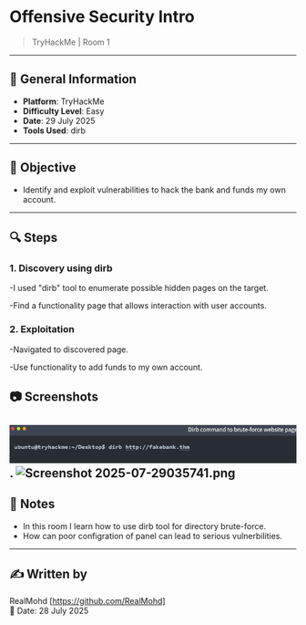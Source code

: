 # ️Offensive Security Intro
>TryHackMe | Room 1

---

## 📌 General Information
- **Platform**: TryHackMe
- **Difficulty Level**: Easy
- **Date**: 29 July 2025
- **Tools Used**: dirb

---

## 🧠 Objective
- Identify and exploit vulnerabilities to hack the bank and funds my own account.

---

## 🔍 Steps

### 1. **Discovery using dirb**
-I used "dirb" tool to enumerate possible hidden pages on the target.

-Find a functionality page that allows interaction with user accounts.
### 2. **Exploitation**
-Navigated to discovered page.

-Use functionality to add funds to my own account.





## 📷 Screenshots 
![Room1.1.png](https://github.com/RealMohd/My-Cybersecurity-Portfolio/blob/main/Reports/TryHackMe/Room1/Room1.1.png).
![Screenshot 2025-07-29035741.png](https://www.dropbox.com/scl/fi/thtvuxtgm16ehpb2d5914/Screenshot-2025-07-29-035741.png?rlkey=xnbhyl4mkd4mj77vhipql5bmn&dl=0&raw=1)
---
## 📌 Notes
- In this room I learn how to use dirb tool for directory brute-force.
- How can poor configration of panel can lead to serious vulnerbilities.

---

## ✍️ Written by
RealMohd  [https://github.com/RealMohd]  
📅 Date: 28 July 2025
